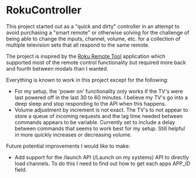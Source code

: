 # RokuController

This project started out as a "quick and dirty" controller in an attempt to avoid purchasing a "smart remote" or otherwise solving for the challenge of being able to change the inputs, channel, volume, etc. for a collection of multiple television sets that all respond to the same remote.

The project is inspired by the [Roku Remote Tool](http://devtools.web.roku.com/RokuRemote/) application which supported most of the remote control functionality but required more back and fourth between modals than I wanted.

Everything is known to work in this project except for the following:

- For my setup, the 'power on' functionality only works if the TV's were last powered off in the last 30 to 60 minutes. I believe my TV's go into a deep sleep and stop responding to the API when this happens.
- Volume adjustment by increment is not exact. The TV's to not appear to store a queue of incoming requests and the lag time needed between commands appears to be variable. Currently set to include a delay between commands that seems to work best for my setup. Still helpful in more quickly increases or decreasing volume.

Future potential improvements I would like to make:

- Add support for the /launch API (/Launch on my systems) API to directly load channels. To do this I need to find out how to get each apps APP_ID field.
